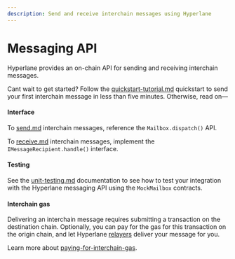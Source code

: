 ```yaml
---
description: Send and receive interchain messages using Hyperlane
---
```


# Messaging API

Hyperlane provides an on-chain API for sending and receiving interchain messages.

Cant wait to get started? Follow the [quickstart-tutorial.md](../../build-with-hyperlane/quickstarts/quickstart-tutorial.md "mention") quickstart to send your first interchain message in less than five minutes. Otherwise, read on—

#### Interface

To [send.md](send.md "mention") interchain messages, reference the `Mailbox.dispatch()` API.

To [receive.md](receive.md "mention") interchain messages, implement the `IMessageRecipient.handle()` interface.

<!-- INCLUDE diagrams/messaging-simple.md -->
<!-- END -->

#### Testing

See the [unit-testing.md](../../build-with-hyperlane/guides/unit-testing.md "mention") documentation to see how to test your integration with the Hyperlane messaging API using the `MockMailbox` contracts.

#### Interchain gas

Delivering an interchain message requires submitting a transaction on the destination chain. Optionally, you can pay for the gas for this transaction on the origin chain, and let Hyperlane [relayers](../../operators/relayers/ "mention") deliver your message for you.

Learn more about [paying-for-interchain-gas](../../build-with-hyperlane/guides/developers/paying-for-interchain-gas/ "mention").

